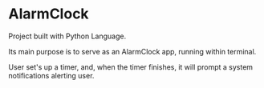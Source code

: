 # AlarmClock

Project built with Python Language.

Its main purpose is to serve as an AlarmClock app, running within terminal. 

User set's up a timer, and, when the timer finishes, it will prompt a system notifications alerting user.